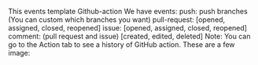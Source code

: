 This events template Github-action
We have events: 
    push: push branches (You can custom which branches you want)
    pull-request: 
        [opened, assigned, closed, reopened]
    issue: 
        [opened, assigned, closed, reopened]
    comment: (pull request and issue) 
        [created, edited, deleted]
Note: You can go to the Action tab to see a history of GitHub action. 
These are a few image: 

